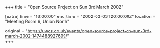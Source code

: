 +++
title = "Open Source Project on Sun 3rd March 2002"

[extra]
time = "18:00:00"
end_time = "2002-03-03T20:00:00Z"
location = "Meeting Room 6, Union North"

original = "https://uwcs.co.uk/events/open-source-project-on-sun-3rd-march-2002-1474488927699/"    
+++



